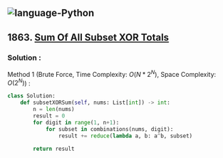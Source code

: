 ![language-Python](https://img.shields.io/badge/Python-ffd43b?style=for-the-badge&logo=PYTHON)
---

## 1863. [Sum Of All Subset XOR Totals](https://leetcode.com/problems/sum-of-all-subset-xor-totals)

### Solution :

Method 1 (Brute Force, Time Complexity: $O(N*2^N)$, Space Complexity: $O(2^N)$) :
```python
class Solution:
    def subsetXORSum(self, nums: List[int]) -> int:
        n = len(nums)
        result = 0
        for digit in range(1, n+1):
            for subset in combinations(nums, digit):
                result += reduce(lambda a, b: a^b, subset)

        return result
```
